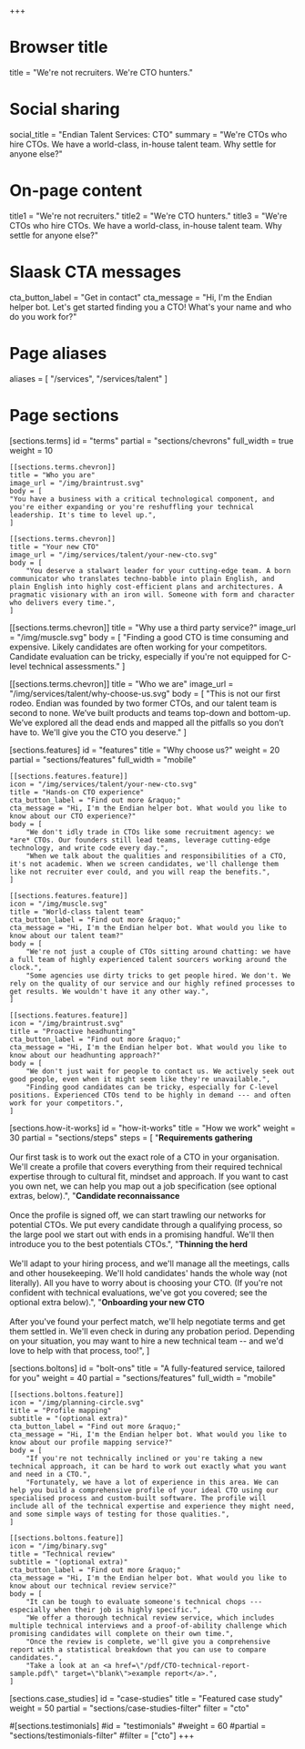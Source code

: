 +++
# Browser title
title = "We're not recruiters. We're CTO hunters."

# Social sharing
social_title = "Endian Talent Services: CTO"
summary = "We're CTOs who hire CTOs. We have a world-class, in-house talent team. Why settle for anyone else?"

# On-page content
title1 = "We're not recruiters."
title2 = "We're CTO hunters."
title3 = "We're CTOs who hire CTOs. We have a world-class, in-house talent team. Why settle for anyone else?"

# Slaask CTA messages
cta_button_label = "Get in contact"
cta_message = "Hi, I'm the Endian helper bot. Let's get started finding you a CTO! What's your name and who do you work for?"

# Page aliases
aliases = [
    "/services",
    "/services/talent"
]

# Page sections
[sections.terms]
id = "terms"
partial = "sections/chevrons"
full_width = true
weight = 10

    [[sections.terms.chevron]]
    title = "Who you are"
    image_url = "/img/braintrust.svg"
    body = [
    "You have a business with a critical technological component, and you're either expanding or you're reshuffling your technical leadership. It's time to level up.",
    ]

    [[sections.terms.chevron]]
    title = "Your new CTO"
    image_url = "/img/services/talent/your-new-cto.svg"
    body = [
        "You deserve a stalwart leader for your cutting-edge team. A born communicator who translates techno-babble into plain English, and plain English into highly cost-efficient plans and architectures. A pragmatic visionary with an iron will. Someone with form and character who delivers every time.",
    ]

  [[sections.terms.chevron]]
    title = "Why use a third party service?"
    image_url = "/img/muscle.svg"
    body = [
        "Finding a good CTO is time consuming and expensive. Likely candidates are often working for your competitors. Candidate evaluation can be tricky, especially if you're not equipped for C-level technical assessments."
    ]

  [[sections.terms.chevron]]
    title = "Who we are"
    image_url = "/img/services/talent/why-choose-us.svg"
    body = [
        "This is not our first rodeo. Endian was founded by two former CTOs, and our talent team is second to none. We’ve built products and teams top-down and bottom-up. We’ve explored all the dead ends and mapped all the pitfalls so you don’t have to. We'll give you the CTO you deserve."
    ]

[sections.features]
id = "features"
title = "Why choose us?"
weight = 20
partial = "sections/features"
full_width = "mobile"

    [[sections.features.feature]]
	icon = "/img/services/talent/your-new-cto.svg"
    title = "Hands-on CTO experience"
	cta_button_label = "Find out more &raquo;"
	cta_message = "Hi, I'm the Endian helper bot. What would you like to know about our CTO experience?"
    body = [
        "We don't idly trade in CTOs like some recruitment agency: we *are* CTOs. Our founders still lead teams, leverage cutting-edge technology, and write code every day.",
        "When we talk about the qualities and responsibilities of a CTO, it's not academic. When we screen candidates, we'll challenge them like not recruiter ever could, and you will reap the benefits.",
    ]

    [[sections.features.feature]]
	icon = "/img/muscle.svg"
    title = "World-class talent team"
	cta_button_label = "Find out more &raquo;"
	cta_message = "Hi, I'm the Endian helper bot. What would you like to know about our talent team?"
    body = [
        "We're not just a couple of CTOs sitting around chatting: we have a full team of highly experienced talent sourcers working around the clock.",
        "Some agencies use dirty tricks to get people hired. We don't. We rely on the quality of our service and our highly refined processes to get results. We wouldn't have it any other way.",
    ]

    [[sections.features.feature]]
	icon = "/img/braintrust.svg"
    title = "Proactive headhunting"
	cta_button_label = "Find out more &raquo;"
	cta_message = "Hi, I'm the Endian helper bot. What would you like to know about our headhunting approach?"
    body = [
        "We don't just wait for people to contact us. We actively seek out good people, even when it might seem like they're unavailable.",
        "Finding good candidates can be tricky, especially for C-level positions. Experienced CTOs tend to be highly in demand --- and often work for your competitors.",
    ]



[sections.how-it-works]
id = "how-it-works"
title = "How we work"
weight = 30
partial = "sections/steps"
steps = [
    "**Requirements gathering**<br/><br/>Our first task is to work out the exact role of a CTO in your organisation. We'll create a profile that covers everything from their required technical expertise through to cultural fit, mindset and approach. If you want to cast you own net, we can help you map out a job specification (see optional extras, below).",
    "**Candidate reconnaissance**<br /><br />Once the profile is signed off, we can start trawling our networks for potential CTOs. We put every candidate through a qualifying process, so the large pool we start out with ends in a promising handful. We'll then introduce you to the best potentials CTOs.",
    "**Thinning the herd**<br /><br />We'll adapt to your hiring process, and we'll manage all the meetings, calls and other housekeeping. We'll hold candidates' hands the whole way (not literally). All you have to worry about is choosing your CTO. (If you're not confident with technical evaluations, we've got you covered; see the optional extra below).",
    "**Onboarding your new CTO**<br /><br />After you've found your perfect match, we'll help negotiate terms and get them settled in. We'll even check in during any probation period. Depending on your situation, you may want to hire a new technical team -- and we'd love to help with that process, too!",
]

[sections.boltons]
id = "bolt-ons"
title = "A fully-featured service, tailored for you"
weight = 40
partial = "sections/features"
full_width = "mobile"

    [[sections.boltons.feature]]
	icon = "/img/planning-circle.svg"
    title = "Profile mapping"
	subtitle = "(optional extra)"
	cta_button_label = "Find out more &raquo;"
	cta_message = "Hi, I'm the Endian helper bot. What would you like to know about our profile mapping service?"
    body = [
		"If you're not technically inclined or you're taking a new technical approach, it can be hard to work out exactly what you want and need in a CTO.",
		"Fortunately, we have a lot of experience in this area. We can help you build a comprehensive profile of your ideal CTO using our specialised process and custom-built software. The profile will include all of the technical expertise and experience they might need, and some simple ways of testing for those qualities.",
    ]

    [[sections.boltons.feature]]
	icon = "/img/binary.svg"
    title = "Technical review"
	subtitle = "(optional extra)"
	cta_button_label = "Find out more &raquo;"
	cta_message = "Hi, I'm the Endian helper bot. What would you like to know about our technical review service?"
    body = [
		"It can be tough to evaluate someone's technical chops --- especially when their job is highly specific.",
		"We offer a thorough technical review service, which includes multiple technical interviews and a proof-of-ability challenge which promising candidates will complete on their own time.",
		"Once the review is complete, we'll give you a comprehensive report with a statistical breakdown that you can use to compare candidates.",
		"Take a look at an <a href=\"/pdf/CTO-technical-report-sample.pdf\" target=\"blank\">example report</a>.",
    ]

[sections.case_studies]
id = "case-studies"
title = "Featured case study"
weight = 50
partial = "sections/case-studies-filter"
filter = "cto"

#[sections.testimonials]
#id = "testimonials"
#weight = 60
#partial = "sections/testimonials-filter"
#filter = ["cto"]
+++
